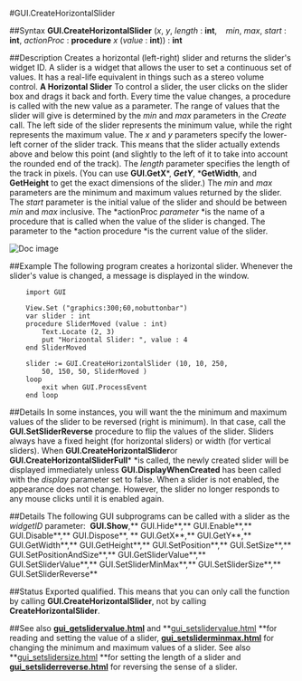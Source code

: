 
#GUI.CreateHorizontalSlider

##Syntax
**GUI.CreateHorizontalSlider** (*x*, *y*, *length* : **int**,    *min*, *max*, *start* : **int**, *actionProc* : **procedure** *x* (*value* : **int**)) : **int**



##Description
Creates a horizontal (left-right) slider and returns the slider's widget ID. 
A slider is a widget that allows the user to set a continuous set of values. It has a real-life equivalent in things such as a stereo volume control.
**A Horizontal Slider**
To control a slider, the user clicks on the slider box and drags it back and forth. Every time the value changes, a procedure is called with the new value as a parameter.
The range of values that the slider will give is determined by the *min* and *max* parameters in the *Create* call. The left side of the slider represents the minimum value, while the right represents the maximum value. 
The *x* and *y* parameters specify the lower-left corner of the slider track. This means that the slider actually extends above and below this point (and slightly to the left of it to take into account the rounded end of the track). The *length* parameter specifies the length of the track in pixels. (You can use **GUI.GetX***, ***GetY***, ***GetWidth**, and **GetHeight** to get the exact dimensions of the slider.) The *min* and *max* parameters are the minimum and maximum values returned by the slider. The *start* parameter is the initial value of the slider and should be between *min* and *max* inclusive. The *actionProc *parameter* *is the name of a procedure that is called when the value of the slider is changed. The parameter to the *action procedure *is the current value of the slider.

![Doc image](gui_createhorizontalslider01.gif)


##Example
The following program creates a horizontal slider. Whenever the slider's value is changed, a message is displayed in the window.



        import GUI 
        
        View.Set ("graphics:300;60,nobuttonbar") 
        var slider : int
        procedure SliderMoved (value : int)
            Text.Locate (2, 3)
            put "Horizontal Slider: ", value : 4
        end SliderMoved 
        
        slider := GUI.CreateHorizontalSlider (10, 10, 250,
            50, 150, 50, SliderMoved )
        loop
            exit when GUI.ProcessEvent
        end loop
##Details
In some instances, you will want the the minimum and maximum values of the slider to be reversed (right is minimum). In that case, call the **GUI.SetSliderReverse** procedure to flip the values of the slider.
Sliders always have a fixed height (for horizontal sliders) or width (for vertical sliders). 
When **GUI.CreateHorizontalSlider**or **GUI.CreateHorizontalSliderFull*** *is called, the newly created slider will be displayed immediately unless **GUI.DisplayWhenCreated** has been called with the *display* parameter set to false. 
When a slider is not enabled, the appearance does not change. However, the slider no longer responds to any mouse clicks until it is enabled again.



##Details
The following GUI subprograms can be called with a slider as the *widgetID* parameter:
 **GUI.Show**,** GUI.Hide**,** GUI.Enable**,** GUI.Disable**,** GUI.Dispose**, ** GUI.GetX**,** GUI.GetY**,** GUI.GetWidth**,** GUI.GetHeight**,** GUI.SetPosition**,** GUI.SetSize**,** GUI.SetPositionAndSize**,** GUI.GetSliderValue**,** GUI.SetSliderValue**,** GUI.SetSliderMinMax**,** GUI.SetSliderSize**,** GUI.SetSliderReverse**



##Status
Exported qualified.
This means that you can only call the function by calling **GUI.CreateHorizontalSlider**, not by calling **CreateHorizontalSlider**.



##See also
**[gui_getslidervalue.html](GUI.GetSliderValue)** and **[gui_setslidervalue.html](GUI.SetSliderValue) **for reading and setting the value of a slider, **[gui_setsliderminmax.html](GUI.SetSliderMinMax)** for changing the minimum and maximum values of a slider. See also **[gui_setslidersize.html](GUI.SetSliderSize) **for setting the length of a slider and **[gui_setsliderreverse.html](GUI.SetSliderReverse)** for reversing the sense of a slider.


